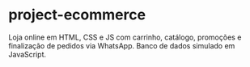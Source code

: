 # project-ecommerce
Loja online em HTML, CSS e JS com carrinho, catálogo, promoções e finalização de pedidos via WhatsApp. Banco de dados simulado em JavaScript.
